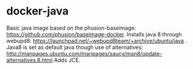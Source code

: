 docker-java
===========

Basic java image based on the phusion-baseimage: https://github.com/phusion/baseimage-docker.
Installs java 8 through webupd8: https://launchpad.net/~webupd8team/+archive/ubuntu/java .
Java8 is set as default java though use of alternatives: http://manpages.ubuntu.com/manpages/saucy/man8/update-alternatives.8.html
Adds JCE.
